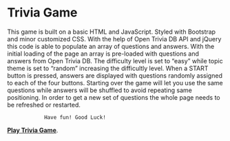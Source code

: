 # Trivia Game

This game is built on a basic HTML and JavaScript. Styled with Bootstrap and minor customized CSS.
With the help of Open Trivia DB API and jQuery this code is able to populate an array of questions and answers.
With the initial loading of the page an array is pre-loaded with questions and answers from Open Trivia DB. The difficulty level is set to “easy” while topic theme is set to “random” increasing the difficultly level.
When a START button is pressed, answers are displayed with questions randomly assigned to each of the four buttons. Starting over the game will let you use the same questions while answers will be shuffled to avoid repeating same positioning. In order to get a new set of questions the whole page needs to be refreshed or restarted. 

                Have fun! Good Luck!


 **[Play Trivia Game](https://alexmukha.github.io/TriviaGame/)**.
